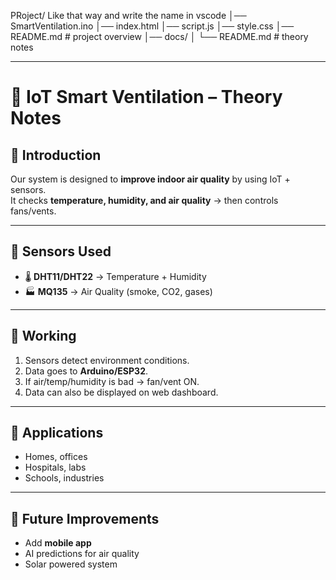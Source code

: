 PRoject/ Like that way and write the name in vscode 
│── SmartVentilation.ino
│── index.html
│── script.js
│── style.css
│── README.md        # project overview
│── docs/
│    └── README.md   # theory notes


---
# 📖 IoT Smart Ventilation – Theory Notes

## 🔹 Introduction
Our system is designed to **improve indoor air quality** by using IoT + sensors.  
It checks **temperature, humidity, and air quality** → then controls fans/vents.

---

## 🔹 Sensors Used
- 🌡️ **DHT11/DHT22** → Temperature + Humidity  
- 🏭 **MQ135** → Air Quality (smoke, CO2, gases)  

---

## 🔹 Working
1. Sensors detect environment conditions.  
2. Data goes to **Arduino/ESP32**.  
3. If air/temp/humidity is bad → fan/vent ON.  
4. Data can also be displayed on web dashboard.  

---

## 🔹 Applications
- Homes, offices  
- Hospitals, labs  
- Schools, industries  

---

## 🔹 Future Improvements
- Add **mobile app**  
- AI predictions for air quality  
- Solar powered system  


